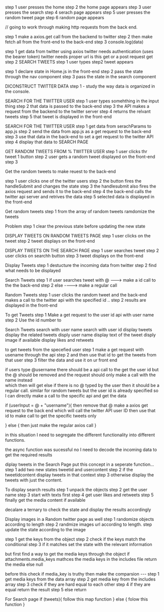 step 1 user presses the home
step 2 the home page appears
step 3 user presses the search
step 4 serach page appears
step 5 user presses the random tweet page
step 6 random page appears

// going to work through making http requests from the back end.

step 1 make a axios.get call from the backend to twitter
step 2 then make fetch all from the front-end to the back-end
step 3 console.log(data)

step 1
get data from twitter using axios
twitter needs authentication (uses the bearer token)
twitter needs proper url
is this get or a post request get
step 2
SEARCH TWEETS
step 1 user types
step2 tweet appears

step 1 declare state in Home.js in the front-end
step 2 pass the state through the nav component
step 3 pass the state in the search component

DICONSTRUCT TWITTER DATA
step 1 - study the way data is organized in the console.

SEARCH FOR THE TWITTER USER
step 1 user types somehthing in the input thing
step 2 that data is passed to the back-end
step 3 the API makes a request from the backend to the twitter server
step 4 returns the relvant tweets
step 5 that tweet is displayed in the front-end

SEARCH FOR THE TWITTER USER
step 1 get data from serachParams to app.js
step 2 send the data from app.js as a get request to the back-end
step 3 use that data in the back-end to set a get request to the twitter API
step 4 display that data to SEARCH PAGE

GET RANDOM TWEETS FROM % TWITTER USER
step 1 user clicks thr tweet 1 button
step 2 user gets a random tweet displayed on the front-end
step 3

Get the random tweets to make reuest to the back-end

step 1 user clicks one of the twitter users
step 2 the button fires the handleSubmit and changes the state
step 3 the handlesubmit also fires the axios request and sends it to the back-end
step 4 the back-end calls the twitter api server and retrives the data
step 5 selected data is displayed in the front-end

Get random tweets
step 1 from the array of random tweets ramdomize the tweets

Problem
step 1 clear the previous state before updating the new state

DISPLAY TWEETS ON RANDOM TWEETS PAGE
step 1 user clicks on the tweet
step 2 tweet displays on the front-end

DISPLAY TWEETS ON THE SEARCH PAGE
step 1 user searches tweet
step 2 user clicks on searchh button
step 3 tweet displays on the front-end

Display Tweets
step 1 destucture the incoming data from twitter
step 2 find what needs to be displayed

Search Tweets
step 1 if user searches tweet with @ ---> make a id call to the the back-end
step 2 else ----> make a regular call

Random Tweets
step 1 user clicks the random tweet and the back-end makes a call to the twitter api with the specified id ..
step 2 results are displayed in the front-end

To get Tweets
step 1 Make a get request to the user id api with user name
step 2 Use the id number to

Search Tweets
search with user name
search with user id
display tweets
display the related tweets
disply user name
display text of the tweet
disply image if available
display likes and retweets

to get tweets from the specefied user
step 1 make a get request with usename through the api
step 2 and then use that id to get the tweets from that user
step 3 filter the data and use it on ur front end

if users type @username
there should be a api call to the get the user id
but the @ should be removed and the request should only make a call with the name instead  
which then will get
else if there is no @ typed by the user then it should be a regular call.
similar for random tweets but the user id is already specified
so I can directly make a call to the specific api and get the data

if (userInput = @ + "username"){
then remove that @
make a axios get request to the back end
which will call the twitter API user ID
then use that id to make call to get the specific tweets only


} else {
then just make the regular axios call
}


in this situation I need to segregate the different functionality into different functions. 


the async function was sucessful no I need to decode the incoming data to get the required results 


diplay tweets in the Search Page
put this concept in a seperate function...
step 1 add two new states tweetid and usercontent
step 2 if the tweetidcontent display tweets in that context 
step 3 otherwise display the tweets with just the content. 

To display search results 
 step 1 unpack the objects
 step 2 get the user name 
 step 3 start with texts first 
 step 4 get user likes and retweets 
 step 5 finally get the media content if available 



decalare a ternary to check the state and display the results accordingly 


Display images in a Random twitter page as well 
step 1 randomize objects according to length 
step 2 randmize images url according to length. 
step update the state according to the image 


step 1 get the keys from the object 
step 2 check if the keys match the conditional 
step 3 if it matches set the state with the relevant information 


but first find a way to get the media keys through the object 
if attachments.media_keys mathces the media keys in the includes file 
return the media 
else null 


before this check if media_key is truthy then make the comparsion --- 
step 1 get media keys from the data array
step 2 get media key from the includes array 
step 3 check if they are hard equal to each other 
step 4 if they are equal return the result 
step 5 else return 



For Search page 
if (tweets){
 follow this map function 
} else {
    folow this function 
}



